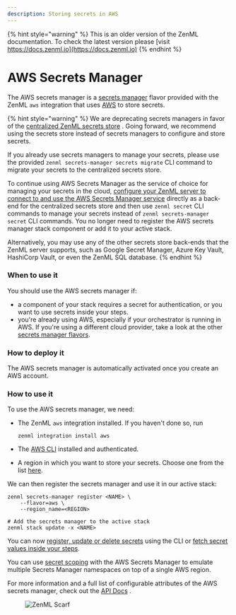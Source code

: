 ```yaml
---
description: Storing secrets in AWS
---
```


{% hint style="warning" %}
This is an older version of the ZenML documentation. To check the latest version please [visit https://docs.zenml.io](https://docs.zenml.io)
{% endhint %}


# AWS Secrets Manager

The AWS secrets manager is a [secrets manager](secrets-managers.md) flavor provided with the ZenML `aws` integration
that uses [AWS](https://aws.amazon.com/secrets-manager/) to store secrets.

{% hint style="warning" %}
We are deprecating secrets managers in favor of
the [centralized ZenML secrets store](/docs/book/user-guide/advanced-guide/secret-management/secret-management.md)
. Going forward, we recommend using the secrets store instead of secrets managers to configure and store secrets.

If you already use secrets managers to manage your secrets, please use the
provided `zenml secrets-manager secrets migrate` CLI command to migrate your secrets to the centralized secrets store.

To continue using AWS Secrets Manager as the service of choice for managing your secrets in the
cloud, [configure your ZenML server to connect to and use the AWS Secrets Manager service](/docs/book/deploying-zenml/zenml-self-hosted/zenml-self-hosted.md)
directly as a back-end for the centralized secrets store and then use `zenml secret` CLI commands to manage your secrets
instead of `zenml secrets-manager secret` CLI commands. You no longer need to register the AWS secrets manager stack
component or add it to your active stack.

Alternatively, you may use any of the other secrets store back-ends that the ZenML server supports, such as Google
Secret Manager, Azure Key Vault, HashiCorp Vault, or even the ZenML SQL database.
{% endhint %}

### When to use it

You should use the AWS secrets manager if:

* a component of your stack requires a secret for authentication, or you want to use secrets inside your steps.
* you're already using AWS, especially if your orchestrator is running in AWS. If you're using a different cloud
  provider, take a look at the other [secrets manager flavors](secrets-managers.md#secrets-manager-flavors).

### How to deploy it

The AWS secrets manager is automatically activated once you create an AWS account.

### How to use it

To use the AWS secrets manager, we need:

* The ZenML `aws` integration installed. If you haven't done so, run

  ```shell
  zenml integration install aws
  ```
* The [AWS CLI](https://docs.aws.amazon.com/cli/latest/userguide/getting-started-install.html) installed and
  authenticated.
* A region in which you want to store your secrets. Choose one from the
  list [here](https://docs.aws.amazon.com/general/latest/gr/rande.html#regional-endpoints).

We can then register the secrets manager and use it in our active stack:

```shell
zenml secrets-manager register <NAME> \
    --flavor=aws \
    --region_name=<REGION>

# Add the secrets manager to the active stack
zenml stack update -x <NAME>
```

You can now [register, update or delete secrets](secrets-managers.md#in-the-cli) using the CLI
or [fetch secret values inside your steps](secrets-managers.md#in-a-zenml-step).

You can use [secret scoping](secrets-managers.md#secret-scopes) with the AWS Secrets Manager to emulate multiple Secrets
Manager namespaces on top of a single AWS region.

For more information and a full list of configurable attributes of the AWS secrets manager, check out
the [API Docs](https://sdkdocs.zenml.io/latest/integration\_code\_docs/integrations-aws/#zenml.integrations.aws.secrets\_managers.aws\_secrets\_manager.AWSSecretsManager)
.

<!-- For scarf -->
<figure><img alt="ZenML Scarf" referrerpolicy="no-referrer-when-downgrade" src="https://static.scarf.sh/a.png?x-pxid=f0b4f458-0a54-4fcd-aa95-d5ee424815bc" /></figure>
